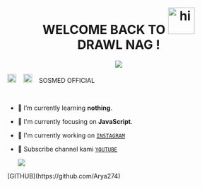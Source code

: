 <h1 align="center">WELCOME BACK TO <img src="https://user-images.githubusercontent.com/1303154/88677602-1635ba80-d120-11ea-84d8-d263ba5fc3c0.gif" width="60px" alt="hi"><br>DRAWL NAG !</h1>

<p align="center">
  <img src="https://user-images.githubusercontent.com/75187284/110767790-3407f800-8289-11eb-831c-36e2c33883c5.jpg" />
</p>
<a href="https://instagram.com/arpunchs"><img src="https://image.flaticon.com/icons/svg/174/174848.svg" alt="alt text" width="20" height="20"></a>      &nbsp;&nbsp;   <a href="https://youtube.com/c/DrawlNag"><img src="https://image.flaticon.com/icons/svg/174/174855.svg" alt="alt text" width="20" height="20"></a> &nbsp;&nbsp; SOSMED OFFICIAL

 &nbsp;&nbsp; 

- 🌱 I’m currently learning **nothing**.

- 👀 I'm currently focusing on **JavaScript**.

- 📝 I'm currently working on [`INSTAGRAM`](https://instagram.com/arpunchs)

- 👥 Subscribe channel kami [`YOUTUBE`](https://youtube.com/c/DrawlNag)






  <img src="https://raw.githubusercontent.com/TheDudeThatCode/TheDudeThatCode/master/Assets/Mario_Gameplay.gif"/>







</p>







</p>
[GITHUB](https://github.com/Arya274)
